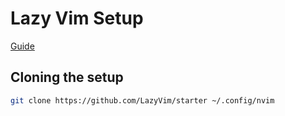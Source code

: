 # Lazy Vim Setup
[Guide](https://www.lazyvim.org/installation)

## Cloning the setup
```bash
git clone https://github.com/LazyVim/starter ~/.config/nvim
```
